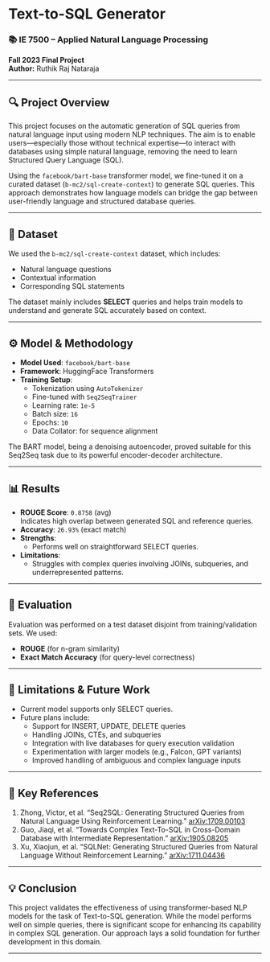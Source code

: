 # Text-to-SQL Generator

### 📚 IE 7500 – Applied Natural Language Processing  
**Fall 2023 Final Project**  
**Author:** Ruthik Raj Nataraja  

---

## 🔍 Project Overview

This project focuses on the automatic generation of SQL queries from natural language input using modern NLP techniques. The aim is to enable users—especially those without technical expertise—to interact with databases using simple natural language, removing the need to learn Structured Query Language (SQL).

Using the `facebook/bart-base` transformer model, we fine-tuned it on a curated dataset (`b-mc2/sql-create-context`) to generate SQL queries. This approach demonstrates how language models can bridge the gap between user-friendly language and structured database queries.

---

## 📁 Dataset

We used the `b-mc2/sql-create-context` dataset, which includes:
- Natural language questions
- Contextual information
- Corresponding SQL statements

The dataset mainly includes **SELECT** queries and helps train models to understand and generate SQL accurately based on context.

---

## ⚙️ Model & Methodology

- **Model Used**: `facebook/bart-base`
- **Framework**: HuggingFace Transformers
- **Training Setup**:
  - Tokenization using `AutoTokenizer`
  - Fine-tuned with `Seq2SeqTrainer`
  - Learning rate: `1e-5`
  - Batch size: `16`
  - Epochs: `10`
  - Data Collator: for sequence alignment

The BART model, being a denoising autoencoder, proved suitable for this Seq2Seq task due to its powerful encoder-decoder architecture.

---

## 📊 Results

- **ROUGE Score**: `0.8758` (avg)  
  Indicates high overlap between generated SQL and reference queries.
- **Accuracy**: `26.93%` (exact match)
- **Strengths**:
  - Performs well on straightforward SELECT queries.
- **Limitations**:
  - Struggles with complex queries involving JOINs, subqueries, and underrepresented patterns.

---

## 🧪 Evaluation

Evaluation was performed on a test dataset disjoint from training/validation sets. We used:
- **ROUGE** (for n-gram similarity)
- **Exact Match Accuracy** (for query-level correctness)

---

## 🚧 Limitations & Future Work

- Current model supports only SELECT queries.
- Future plans include:
  - Support for INSERT, UPDATE, DELETE queries
  - Handling JOINs, CTEs, and subqueries
  - Integration with live databases for query execution validation
  - Experimentation with larger models (e.g., Falcon, GPT variants)
  - Improved handling of ambiguous and complex language inputs

---

## 🧠 Key References

1. Zhong, Victor, et al. “Seq2SQL: Generating Structured Queries from Natural Language Using Reinforcement Learning.” [arXiv:1709.00103](https://arxiv.org/abs/1709.00103)
2. Guo, Jiaqi, et al. “Towards Complex Text-To-SQL in Cross-Domain Database with Intermediate Representation.” [arXiv:1905.08205](https://arxiv.org/abs/1905.08205v2)
3. Xu, Xiaojun, et al. “SQLNet: Generating Structured Queries from Natural Language Without Reinforcement Learning.” [arXiv:1711.04436](https://arxiv.org/abs/1711.04436)

---


## 💡 Conclusion

This project validates the effectiveness of using transformer-based NLP models for the task of Text-to-SQL generation. While the model performs well on simple queries, there is significant scope for enhancing its capability in complex SQL generation. Our approach lays a solid foundation for further development in this domain.

---
